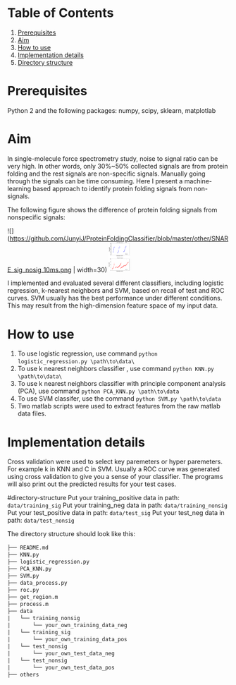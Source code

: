 # Table of Contents
1. [Prerequisites](README.md#Prerequisites)
2. [Aim](README.md#Aim)
3. [How to use](README.md#How-to-use)
4. [Implementation details](README.md#Implementation-details)
5. [Directory structure](README.md#directory-structure)


# Prerequisites

Python 2 and the following packages: numpy, scipy, sklearn, matplotlab

# Aim
In single-molecule force spectrometry study, noise to signal ratio can be very high. In other words, only 30%~50% collected
signals are from protein folding and the rest signals are non-specific signals. Manually going through the signals can be
time consuming. Here I present a machine-learning based approach to identify protein folding signals from non-signals.

The following figure shows the difference of protein folding signals from nonspecific signals: 


![](https://github.com/JunyiJ/ProteinFoldingClassifier/blob/master/other/SNARE_sig_nosig_10ms.png | width=30)
<img src=https://github.com/JunyiJ/ProteinFoldingClassifier/blob/master/other/SNARE_sig_nosig_10ms.png width="48">


I implemented and evaluated several different classifiers, including logistic regression, k-nearest neighbors and SVM,
based on recall of test and ROC curves. SVM usually has the best performance under different conditions. 
This may result from the high-dimension feature space of my input data.

# How to use

1. To use logistic regression, use command `python logistic_regression.py \path\to\data\`
2. To use k nearest neighbors classifier , use command `python KNN.py \path\to\data\`
3. To use k nearest neighbors classifier with principle component analysis (PCA), use command `python PCA_KNN.py \path\to\data`
4. To use SVM classifer, use the command `python SVM.py \path\to\data`
5. Two matlab scripts were used to extract features from the raw matlab data files.

# Implementation details

Cross validation were used to select key paremeters or hyper paremeters. For example k in KNN and C in SVM. 
Usually a ROC curve was generated using cross validation to give you a sense of your classifier.
The programs will also print out the predicted results for your test cases. 

#directory-structure
Put your training_positive data in path: `data/training_sig`
Put your training_neg data in path: `data/training_nonsig`
Put your test_positive data in path: `data/test_sig`
Put your test_neg data in path: `data/test_nonsig`

The directory structure should look like this:

    ├── README.md 
    ├── KNN.py
    ├── logistic_regression.py
    ├── PCA_KNN.py
    ├── SVM.py
    ├── data_process.py
    ├── roc.py
    ├── get_region.m
	├── process.m
    ├── data
    |   └── training_nonsig
	|		└── your_own_training_data_neg
    |   └── training_sig
	|		└── your_own_training_data_pos
    |   └── test_nonsig
	|		└── your_own_test_data_neg
    |   └── test_nonsig
	|		└── your_own_test_data_pos
	├── others

	